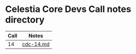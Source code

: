 # Celestia Core Devs Call notes directory

| Call | Notes |
| - | - |
| 14 | [cdc-14.md](cdc-14.md) |
